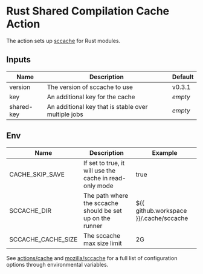 # Rust Shared Compilation Cache Action

The action sets up [sccache](https://github.com/mozilla/sccache) for Rust modules.

## Inputs

| Name | Description | Default |
| --- | --- | --- |
| version | The version of sccache to use | v0.3.1 |
| key | An additional key for the cache | *empty* |
| shared-key | An additional key that is stable over multiple jobs | *empty* |

## Env

| Name | Description | Example |
| --- | --- | --- |
| CACHE_SKIP_SAVE | If set to true, it will use the cache in read-only mode | true |
| SCCACHE_DIR | The path where the sccache should be set up on the runner | ${{ github.workspace }}/.cache/sccache |
| SCCACHE_CACHE_SIZE | The sccache max size limit | 2G |

See [actions/cache](https://github.com/actions/cache/blob/64daede5552c68991cba51f3bc0ac2bc26945a11/README.md#environment-variables) and [mozilla/sccache](https://github.com/mozilla/sccache) for a full list of configuration options through environmental variables.


